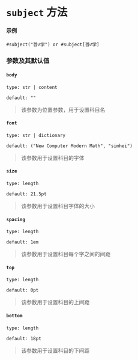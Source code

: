 # `subject` 方法

#### 示例
```typst
#subject("哲♂学") or #subject[哲♂学]
```

### 参数及其默认值
#### `body`
`type: str | content`

`default: ""`
>该参数为位置参数，用于设置科目名

#### `font`

`type: str | dictionary`

`default: ("New Computer Modern Math", "simhei")`

>该参数用于设置科目的字体

#### `size`

`type: length`

`default: 21.5pt`

>该参数用于设置科目字体的大小

#### `spacing`

`type: length`

`default: 1em`

>该参数用于设置科目每个字之间的间距

#### `top`

`type: length`

`default: 0pt`

>该参数用于设置科目的上间距

#### `bottom`

`type: length`

`default: 18pt`

>该参数用于设置科目的下间距